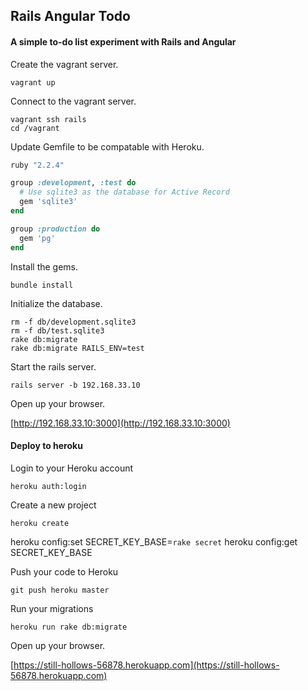 ## Rails Angular Todo

#### A simple to-do list experiment with Rails and Angular


Create the vagrant server.

```unix
vagrant up
```

Connect to the vagrant server.

```unix
vagrant ssh rails
cd /vagrant
```

Update Gemfile to be compatable with Heroku.

```ruby
ruby "2.2.4"

group :development, :test do
  # Use sqlite3 as the database for Active Record
  gem 'sqlite3'
end

group :production do
  gem 'pg'
end
```

Install the gems.

```unix
bundle install
```

Initialize the database.

```unix
rm -f db/development.sqlite3
rm -f db/test.sqlite3
rake db:migrate
rake db:migrate RAILS_ENV=test
```

Start the rails server.

```unix
rails server -b 192.168.33.10
```

Open up your browser.

[http://192.168.33.10:3000](http://192.168.33.10:3000)

#### Deploy to heroku

Login to your Heroku account

```unix
heroku auth:login
```

Create a new project

```unix
heroku create
```

heroku config:set SECRET_KEY_BASE=`rake secret`
heroku config:get SECRET_KEY_BASE


Push your code to Heroku

```unix
git push heroku master
```

Run your migrations

```unix
heroku run rake db:migrate
```

Open up your browser.

[https://still-hollows-56878.herokuapp.com](https://still-hollows-56878.herokuapp.com)

